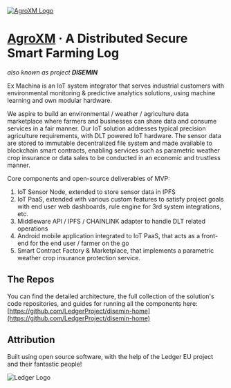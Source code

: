 [![AgroXM Logo](https://agroxm.com/wp-content/uploads/2020/12/logo.png)](https://agroxm.com)

# [AgroXM](https://agroxm.com) · A Distributed Secure Smart Farming Log

_also known as project **DISEMIN**_


Ex Machina is an IoT system integrator that serves industrial customers with environmental monitoring & predictive analytics solutions, using machine learning and own modular hardware.

We aspire to build an environmental / weather / agriculture data marketplace where farmers and businesses can share data and consume services in a fair manner. Our IoT solution addresses typical precision agriculture requirements, with DLT powered IoT hardware. The sensor data are stored to immutable decentralized file system and made available to blockchain smart contracts, enabling services such as parametric weather crop insurance or data sales to be conducted in an economic and trustless manner. 

Core components and open-source deliverables of MVP:

1. IoT Sensor Node, extended to store sensor data in IPFS
2. IoT PaaS, extended with various custom features to satisfy project goals with end user web dashboards, rule engine for 3rd system integrations, etc.
3. Middleware API / IPFS / CHAINLINK adapter to handle DLT related operations
3. Android mobile application integrated to IoT PaaS, that acts as a front-end for the end user / farmer on the go
4. Smart Contract Factory & Marketplace, that implements a parametric weather crop insurance protection service.

## The Repos

You can find the detailed architecture, the full collection of the solution's code repositories, and guides for running all the components here:
[https://github.com/LedgerProject/disemin-home](https://github.com/LedgerProject/disemin-home)

## Attribution 

Built using open source software, with the help of the Ledger EU project and their fantastic people!

![Ledger Logo](../media/general/LedgerLogo.png)
